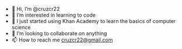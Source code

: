 - 👋 Hi, I’m @cruzcr22
- 👀 I’m interested in learning to code
- 🌱 I just started using Khan Academy to learn the basics of computer science
- 💞️ I’m looking to collaborate on anything 
- 📫 How to reach me cruzcr22@gmail.com  

<!---
cruzcr22/cruzcr22 is a ✨ special ✨ repository because its `README.md` (this file) appears on your GitHub profile.
You can click the Preview link to take a look at your changes.
--->
